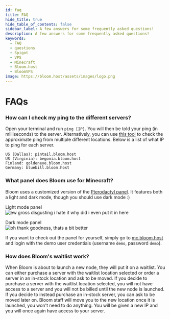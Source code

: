 ```yaml
---
id: faq
title: FAQ
hide_title: true
hide_table_of_contents: false
sidebar_label: A few answers for some frequently asked questions!
description: A few answers for some frequently asked questions!
keywords:
  - FAQ
  - questions
  - Spigot
  - VPS
  - Minecraft
  - Bloom.host
  - BloomVPS
image: https://bloom.host/assets/images/logo.png
---
```

# **FAQs**

### How can I check my ping to the different servers?  
Open your terminal and run `ping [IP]`. You will then be told your ping (in milliseconds) to the server. Alternatively, you can use [this tool](https://tools.keycdn.com/ping) to check the approximate ping from multiple different locations. Below is a list of what IP to ping for each server.  
```
US (Dallas): pintail.bloom.host
US (Virginia): begonia.bloom.host
Finland: goldeneye.bloom.host
Germany: bluebill.bloom.host
```  

### What panel does Bloom use for Minecraft?  
Bloom uses a customized version of the [Pterodactyl panel](https://pterodactyl.io/). It features both a light and dark mode, though you should use dark mode :)  

Light mode panel  
![ew gross disgusting i hate it why did i even put it in here](https://i.gyazo.com/b5eb904835c360c938e1eef6eb793049.png)  

Dark mode panel  
![oh thank goodness, thats a bit better](https://i.gyazo.com/86e499722dc09c27ef968532d3c41491.png)  

If you want to check out the panel for yourself, simply go to [mc.bloom.host](https://mc.bloom.host) and login with the demo user credentials (username `demo`, password `demo`).  

### How does Bloom's waitlist work?  
When Bloom is about to launch a new node, they will put it on a waitlist. You can either purchase a server with the waitlist location selected or order a server in an in-stock location and ask to be moved. If you decide to purchase a server with the waitlist location selected, you will not have access to a server and you will not be billed until the new node is launched. If you decide to instead purchase an in-stock server, you can ask to be moved later on. Bloom staff will move you to the new location once it is launched, you won't need to do anything. You will be given a new IP and you will once again have access to your server.  
